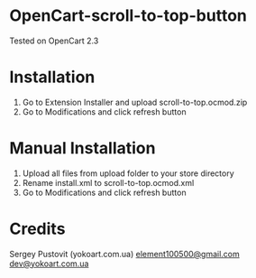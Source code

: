 # OpenCart-scroll-to-top-button

Tested on OpenCart 2.3

# Installation
1. Go to Extension Installer and upload scroll-to-top.ocmod.zip
2. Go to Modifications and click refresh button

# Manual Installation
1. Upload all files from upload folder to your store directory
2. Rename install.xml to scroll-to-top.ocmod.xml
3. Go to Modifications and click refresh button

# Credits
Sergey Pustovit (yokoart.com.ua)
element100500@gmail.com
dev@yokoart.com.ua
